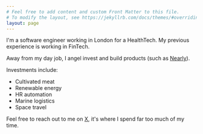 ```yaml
---
# Feel free to add content and custom Front Matter to this file.
# To modify the layout, see https://jekyllrb.com/docs/themes/#overriding-theme-defaults
layout: page
---
```


I'm a software engineer working in London for a HealthTech. My previous experience is working in FinTech.

Away from my day job, I angel invest and build products (such as [Nearly](https://www.producthunt.com/products/nearly)).

Investments include:
- Cultivated meat
- Renewable energy
- HR automation
- Marine logistics
- Space travel

Feel free to reach out to me on [X](https://x.com/harrymoy), it's where I spend far too much of my time.